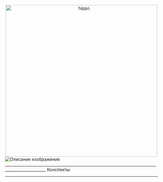 <div align="center">
    <img src="https://media.tenor.com/uQHOCWdnoeYAAAAi/astro-bot.gif" alt="hippo" width="500"/>
</div>

<img src="https://camo.githubusercontent.com/053274ea98d1710513e6e8a114a0a1eac462f7a75bffbde7d1aaddab14dee182/68747470733a2f2f6b6f6d617265762e636f6d2f67687076632f3f757365726e616d653d4e617a756b6572267374796c653d666c61742d73717561726526636f6c6f723d626c7565" alt="Описание изображения" />
___________________________________________________________________________________________________
Конспекты: 



___________________________________________________________________________________________________
